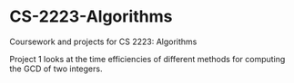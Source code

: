 # CS-2223-Algorithms
Coursework and projects for CS 2223: Algorithms

Project 1 looks at the time efficiencies of different methods for computing the GCD of two integers.
